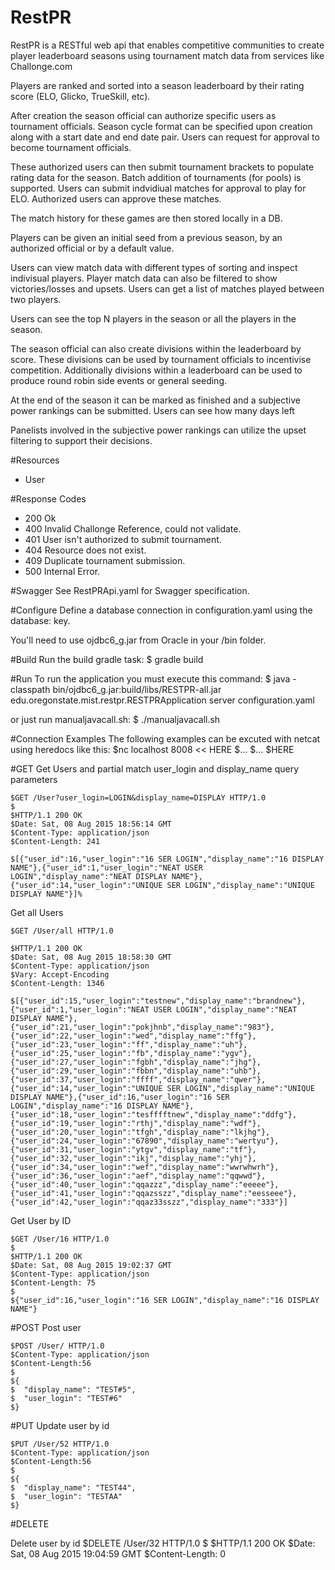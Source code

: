 # RestPR

RestPR is a RESTful web api that enables competitive communities to create player leaderboard seasons using tournament match data from services like Challonge.com

Players are ranked and sorted into a season leaderboard by their rating score (ELO, Glicko, TrueSkill, etc).

After creation the season official can authorize specific users as tournament officials.
Season cycle format can be specified upon creation along with a start date and end date pair.
Users can request for approval to become tournament officials.

These authorized users can then submit tournament brackets to populate rating data for the season.
Batch addition of tournaments (for pools) is supported.
Users can submit indvidiual matches for approval to play for ELO. Authorized users can approve these matches.

The match history for these games are then stored locally in a DB.

Players can be given an initial seed from a previous season,  by an authorized official or by a default value.

Users can view match data with different types of sorting and inspect indivisual players.
Player match data can also be filtered to show victories/losses and upsets.
Users can get a list of matches played between two players.

Users can see the top N players in the season or all the players in the season.

The season official can also create divisions within the leaderboard by score.
These divisions can be used by tournament officials to incentivise competition.
Additionally divisions within a leaderboard can be used to produce round robin side events or general seeding.

At the end of the season it can be marked as finished and a subjective power rankings can be submitted.
Users can see how many days left 

Panelists involved in the subjective power rankings can utilize the upset filtering to support their decisions.

#Resources

- User

#Response Codes

- 200 Ok
- 400 Invalid Challonge Reference, could not validate.
- 401 User isn't authorized to submit tournament.
- 404 Resource does not exist.
- 409 Duplicate tournament submission.
- 500 Internal Error.

#Swagger
See RestPRApi.yaml for Swagger specification.

#Configure
Define a database connection in configuration.yaml using the database: key.

You'll need to use ojdbc6_g.jar from Oracle in your /bin folder.

#Build
Run the build gradle task:
	$ gradle build

#Run
To run the application you must execute this command:
	$ java -classpath bin/ojdbc6_g.jar:build/libs/RESTPR-all.jar edu.oregonstate.mist.restpr.RESTPRApplication server configuration.yaml

or just run manualjavacall.sh:
	$ ./manualjavacall.sh

#Connection Examples
The following examples can be excuted with netcat using heredocs like this:
	$nc localhost 8008 << HERE
	$...
	$...
	$HERE

#GET
Get Users and partial match user_login and display_name query parameters

	$GET /User?user_login=LOGIN&display_name=DISPLAY HTTP/1.0
	$
	$HTTP/1.1 200 OK
	$Date: Sat, 08 Aug 2015 18:56:14 GMT
	$Content-Type: application/json
	$Content-Length: 241

	$[{"user_id":16,"user_login":"16 SER LOGIN","display_name":"16 DISPLAY NAME"},{"user_id":1,"user_login":"NEAT USER LOGIN","display_name":"NEAT DISPLAY NAME"},{"user_id":14,"user_login":"UNIQUE SER LOGIN","display_name":"UNIQUE DISPLAY NAME"}]%

Get all Users

	$GET /User/all HTTP/1.0
	
	$HTTP/1.1 200 OK
	$Date: Sat, 08 Aug 2015 18:58:30 GMT
	$Content-Type: application/json
	$Vary: Accept-Encoding
	$Content-Length: 1346

	$[{"user_id":15,"user_login":"testnew","display_name":"brandnew"},{"user_id":1,"user_login":"NEAT USER LOGIN","display_name":"NEAT DISPLAY NAME"},{"user_id":21,"user_login":"pokjhnb","display_name":"983"},{"user_id":22,"user_login":"wed","display_name":"ffg"},{"user_id":23,"user_login":"ff","display_name":"uh"},{"user_id":25,"user_login":"fb","display_name":"ygv"},{"user_id":27,"user_login":"fgbh","display_name":"jhg"},{"user_id":29,"user_login":"fbbn","display_name":"uhb"},{"user_id":37,"user_login":"ffff","display_name":"qwer"},{"user_id":14,"user_login":"UNIQUE SER LOGIN","display_name":"UNIQUE DISPLAY NAME"},{"user_id":16,"user_login":"16 SER LOGIN","display_name":"16 DISPLAY NAME"},{"user_id":18,"user_login":"tesfffftnew","display_name":"ddfg"},{"user_id":19,"user_login":"rthj","display_name":"wdf"},{"user_id":20,"user_login":"tfgh","display_name":"lkjhg"},{"user_id":24,"user_login":"67890","display_name":"wertyu"},{"user_id":31,"user_login":"ytgv","display_name":"tf"},{"user_id":32,"user_login":"ikj","display_name":"yhj"},{"user_id":34,"user_login":"wef","display_name":"wwrwhwrh"},{"user_id":36,"user_login":"aef","display_name":"qqwwd"},{"user_id":40,"user_login":"qqazzz","display_name":"eeeee"},{"user_id":41,"user_login":"qqazsszz","display_name":"eesseee"},{"user_id":42,"user_login":"qqaz33sszz","display_name":"333"}]

Get User by ID

	$GET /User/16 HTTP/1.0
	$
	$HTTP/1.1 200 OK
	$Date: Sat, 08 Aug 2015 19:02:37 GMT
	$Content-Type: application/json
	$Content-Length: 75
	$
	${"user_id":16,"user_login":"16 SER LOGIN","display_name":"16 DISPLAY NAME"}

#POST
Post user

	$POST /User/ HTTP/1.0
	$Content-Type: application/json
	$Content-Length:56
	$
	${
	$  "display_name": "TEST#5",
	$  "user_login": "TEST#6"
	$}

#PUT
Update user by id

	$PUT /User/52 HTTP/1.0
	$Content-Type: application/json
	$Content-Length:56
	$
	${
	$  "display_name": "TEST44",
	$  "user_login": "TESTAA"
	$}

#DELETE

Delete user by id
	$DELETE /User/32 HTTP/1.0
	$
	$HTTP/1.1 200 OK
	$Date: Sat, 08 Aug 2015 19:04:59 GMT
	$Content-Length: 0

